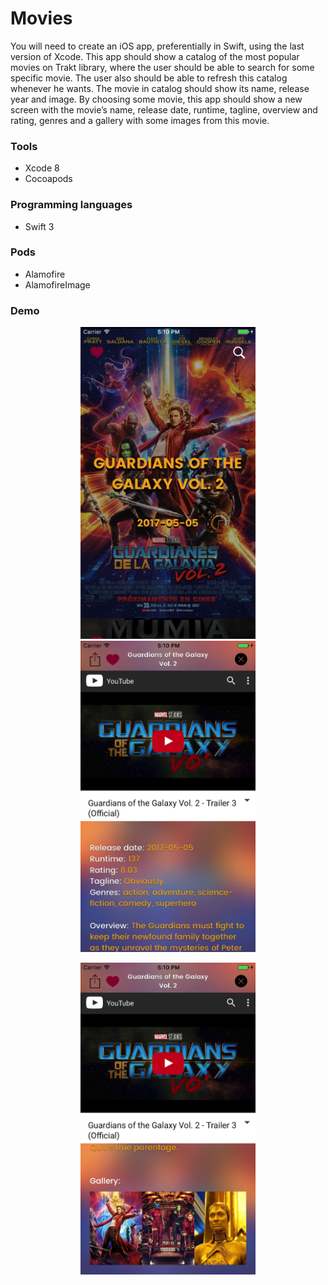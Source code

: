 # Movies
You will need to create an iOS app, preferentially in Swift, using the last version of Xcode. This app should show a catalog of the most popular movies on Trakt library, where the user should be able to search for some specific movie. The user also should be able to refresh this catalog whenever he wants. The movie in catalog should show its name, release year and image. By choosing some movie, this app should show a new screen with the movie’s name, release date, runtime, tagline, overview and rating, genres and a gallery with some images from this movie.

### Tools
* Xcode 8
* Cocoapods

### Programming languages
* Swift 3

### Pods
* Alamofire
* AlamofireImage

### Demo
<p align="center">
<img src="https://github.com/limadeveloper/iOS-DafitiChallenge/blob/develop/Docs/images/01.png" width="280">
<img src="https://github.com/limadeveloper/iOS-DafitiChallenge/blob/develop/Docs/images/02.png" width="280">
</p>

<p align="center">
<img src="https://github.com/limadeveloper/iOS-DafitiChallenge/blob/develop/Docs/images/03.png" width="280">
</p>